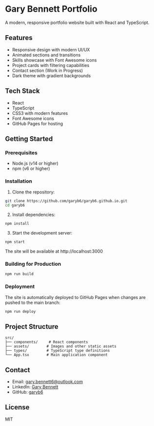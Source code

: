 # Gary Bennett Portfolio

A modern, responsive portfolio website built with React and TypeScript.

## Features
- Responsive design with modern UI/UX
- Animated sections and transitions
- Skills showcase with Font Awesome icons
- Project cards with filtering capabilities
- Contact section (Work in Progress)
- Dark theme with gradient backgrounds

## Tech Stack
- React
- TypeScript
- CSS3 with modern features
- Font Awesome icons
- GitHub Pages for hosting

## Getting Started

### Prerequisites
- Node.js (v14 or higher)
- npm (v6 or higher)

### Installation
1. Clone the repository:
```bash
git clone https://github.com/garyb6/garyb6.github.io.git
cd garyb6
```

2. Install dependencies:
```bash
npm install
```

3. Start the development server:
```bash
npm start
```
The site will be available at http://localhost:3000

### Building for Production
```bash
npm run build
```

### Deployment
The site is automatically deployed to GitHub Pages when changes are pushed to the main branch:
```bash
npm run deploy
```

## Project Structure
```
src/
├── components/     # React components
├── assets/        # Images and other static assets
├── types/         # TypeScript type definitions
└── App.tsx        # Main application component
```

## Contact
- Email: gary.bennett6@outlook.com
- LinkedIn: [Gary Bennett](https://www.linkedin.com/in/gary-bennett-041605230/)
- GitHub: [garyb6](https://github.com/garyb6)

## License
MIT
